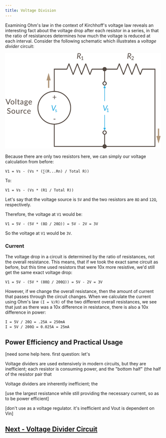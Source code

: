 ```yaml
---
title: Voltage Division
---
```


Examining Ohm's law in the context of Kirchhoff's voltage law reveals an interesting fact about the voltage drop after each resistor in a series, in that the ratio of resistances determines how much the voltage is reduced at each interval. Consider the following schematic which illustrates a _voltage divider_ circuit:

![Voltage Divider Circuit Illustration](../Voltage_Divider_Network.svg)

Because there are only two resistors here, we can simply our voltage calculation from before:

```
V1 = Vs - (Vs * (∑(R...Rn) / Total R))
```

To:

```
V1 = Vs - (Vs * (R1 / Total R))
```

Let's say that the voltage source is `5V` and the two resistors are `8Ω` and `12Ω`, respectively.

Therefore, the voltage at `V1` would be:

```
V1 = 5V - (5V * (8Ω / 20Ω)) = 5V - 2V = 3V
```

So the voltage at `V1` would be `3V`.

### Current

The voltage drop in a circuit is determined by the ratio of resistances, not the overall resistance. This means, that if we took the exact same circuit as before, but this time used resistors that were 10x more resistive, we'd still get the same exact voltage drop:

```
V1 = 5V - (5V * (80Ω / 200Ω)) = 5V - 2V = 3V
```

However, if we change the overall resistance, then the amount of current that passes through the circuit changes. When we calculate the current using Ohm's law `(I = V/R)` of the two different overall resistances, we see that just as there was a 10x difference in resistance, there is also a 10x difference in power:

```
I = 5V / 20Ω = .25A = 250mA
I = 5V / 200Ω = 0.025A = 25mA
```

## Power Efficiency and Practical Usage

[need some help here. first question: let's

Voltage dividers are used extensively in modern circuits, but they are inefficient; each resistor is consuming power, and the "bottom half" (the half of the resistor pair that 

Voltage dividers are inherently inefficient; the 

[use the largest resistance while still providing the necessary current, so as to be power efficient]

[don't use as a voltage regulator. it's inefficient and Vout is dependent on Vin]

## [Next - Voltage Divider Circuit](../Voltage_Divider)

<br/>
